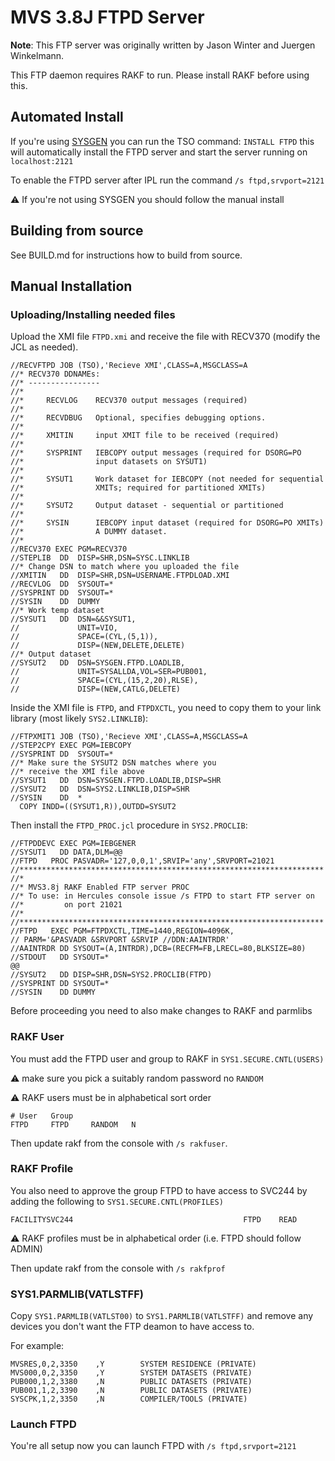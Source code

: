 # MVS 3.8J FTPD Server

**Note**: This FTP server was originally written by Jason Winter and Juergen Winkelmann.

This FTP daemon requires RAKF to run. Please install RAKF before using this.

## Automated Install

If you're using [SYSGEN](https://github.com/MVS-sysgen/sysgen) you can run the TSO command: `INSTALL FTPD` this
will automatically install the FTPD server and start the server running on
`localhost:2121`

To enable the FTPD server after IPL run the command `/s ftpd,srvport=2121`

:warning: If you're not using SYSGEN you should follow the manual install

## Building from source

See BUILD.md for instructions how to build from source.

## Manual Installation

### Uploading/Installing needed files

Upload the XMI file `FTPD.xmi` and receive the file with RECV370 (modify the JCL as needed).

```jcl
//RECVFTPD JOB (TSO),'Recieve XMI',CLASS=A,MSGCLASS=A
//* RECV370 DDNAMEs:
//* ----------------
//*
//*     RECVLOG    RECV370 output messages (required)
//*
//*     RECVDBUG   Optional, specifies debugging options.
//*
//*     XMITIN     input XMIT file to be received (required)
//*
//*     SYSPRINT   IEBCOPY output messages (required for DSORG=PO
//*                input datasets on SYSUT1)
//*
//*     SYSUT1     Work dataset for IEBCOPY (not needed for sequential
//*                XMITs; required for partitioned XMITs)
//*
//*     SYSUT2     Output dataset - sequential or partitioned
//*
//*     SYSIN      IEBCOPY input dataset (required for DSORG=PO XMITs)
//*                A DUMMY dataset.
//*
//RECV370 EXEC PGM=RECV370
//STEPLIB  DD  DISP=SHR,DSN=SYSC.LINKLIB
//* Change DSN to match where you uploaded the file
//XMITIN   DD  DISP=SHR,DSN=USERNAME.FTPDLOAD.XMI
//RECVLOG  DD  SYSOUT=*
//SYSPRINT DD  SYSOUT=*
//SYSIN    DD  DUMMY
//* Work temp dataset
//SYSUT1   DD  DSN=&&SYSUT1,
//             UNIT=VIO,
//             SPACE=(CYL,(5,1)),
//             DISP=(NEW,DELETE,DELETE)
//* Output dataset
//SYSUT2   DD  DSN=SYSGEN.FTPD.LOADLIB,
//             UNIT=SYSALLDA,VOL=SER=PUB001,
//             SPACE=(CYL,(15,2,20),RLSE),
//             DISP=(NEW,CATLG,DELETE)
```

Inside the XMI file is `FTPD`, and `FTPDXCTL`, you need to copy them to your
link library (most likely `SYS2.LINKLIB`):

```jcl
//FTPXMIT1 JOB (TSO),'Recieve XMI',CLASS=A,MSGCLASS=A
//STEP2CPY EXEC PGM=IEBCOPY
//SYSPRINT DD  SYSOUT=*
//* Make sure the SYSUT2 DSN matches where you
//* receive the XMI file above
//SYSUT1   DD  DSN=SYSGEN.FTPD.LOADLIB,DISP=SHR
//SYSUT2   DD  DSN=SYS2.LINKLIB,DISP=SHR
//SYSIN    DD  *
  COPY INDD=((SYSUT1,R)),OUTDD=SYSUT2
```

Then install the `FTPD_PROC.jcl` procedure in `SYS2.PROCLIB`:

```jcl
//FTPDDEVC EXEC PGM=IEBGENER
//SYSUT1   DD DATA,DLM=@@
//FTPD   PROC PASVADR='127,0,0,1',SRVIP='any',SRVPORT=21021
//********************************************************************
//*
//* MVS3.8j RAKF Enabled FTP server PROC
//* To use: in Hercules console issue /s FTPD to start FTP server on
//*         on port 21021
//*
//********************************************************************
//FTPD   EXEC PGM=FTPDXCTL,TIME=1440,REGION=4096K,
// PARM='&PASVADR &SRVPORT &SRVIP //DDN:AAINTRDR'
//AAINTRDR DD SYSOUT=(A,INTRDR),DCB=(RECFM=FB,LRECL=80,BLKSIZE=80)
//STDOUT   DD SYSOUT=*
@@
//SYSUT2   DD DISP=SHR,DSN=SYS2.PROCLIB(FTPD)
//SYSPRINT DD SYSOUT=*
//SYSIN    DD DUMMY
```

Before proceeding you need to also make changes to RAKF and parmlibs

### RAKF User

You must add the FTPD user and group to RAKF in `SYS1.SECURE.CNTL(USERS)`

:warning: make sure you pick a suitably random password no `RANDOM`

:warning: RAKF users must be in alphabetical sort order

```
# User   Group
FTPD     FTPD     RANDOM   N
```

Then update rakf from the console with `/s rakfuser`.

### RAKF Profile

You also need to approve the group FTPD to have access to SVC244 by
adding the following to `SYS1.SECURE.CNTL(PROFILES)`

```
FACILITYSVC244                                      FTPD    READ
```

:warning: RAKF profiles must be in alphabetical order (i.e. FTPD should follow ADMIN)

Then update rakf from the console with `/s rakfprof`

### SYS1.PARMLIB(VATLSTFF)

Copy `SYS1.PARMLIB(VATLST00)` to `SYS1.PARMLIB(VATLSTFF)` and
remove any devices you don't want the FTP deamon to have access to.

For example:

```
MVSRES,0,2,3350    ,Y        SYSTEM RESIDENCE (PRIVATE)
MVS000,0,2,3350    ,Y        SYSTEM DATASETS (PRIVATE)
PUB000,1,2,3380    ,N        PUBLIC DATASETS (PRIVATE)
PUB001,1,2,3390    ,N        PUBLIC DATASETS (PRIVATE)
SYSCPK,1,2,3350    ,N        COMPILER/TOOLS (PRIVATE)
```

### Launch FTPD

You're all setup now you can launch FTPD with `/s ftpd,srvport=2121`
